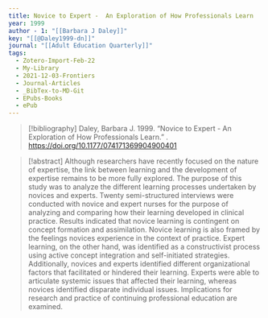 ```yaml
---
title: Novice to Expert -  An Exploration of How Professionals Learn
year: 1999
author - 1: "[[Barbara J Daley]]"
key: "[[@Daley1999-dn]]"
journal: "[[Adult Education Quarterly]]"
tags:
  - Zotero-Import-Feb-22
  - My-Library
  - 2021-12-03-Frontiers
  - Journal-Articles
  - _BibTex-to-MD-Git
  - EPubs-Books
  - ePub
---
```


> [!bibliography]
> Daley, Barbara J. 1999. “Novice to Expert -  An Exploration of How Professionals Learn.” . https://doi.org/10.1177/074171369904900401

> [!abstract]
> Although researchers have recently focused on the nature of expertise, the link between learning and the development of expertise remains to be more fully explored. The purpose of this study was to analyze the different learning processes undertaken by novices and experts. Twenty semi-structured interviews were conducted with novice and expert nurses for the purpose of analyzing and comparing how their learning developed in clinical practice. Results indicated that novice learning is contingent on concept formation and assimilation. Novice learning is also framed by the feelings novices experience in the context of practice. Expert learning, on the other hand, was identified as a constructivist process using active concept integration and self-initiated strategies. Additionally, novices and experts identified different organizational factors that facilitated or hindered their learning. Experts were able to articulate systemic issues that affected their learning, whereas novices identified disparate individual issues. Implications for research and practice of continuing professional education are examined.